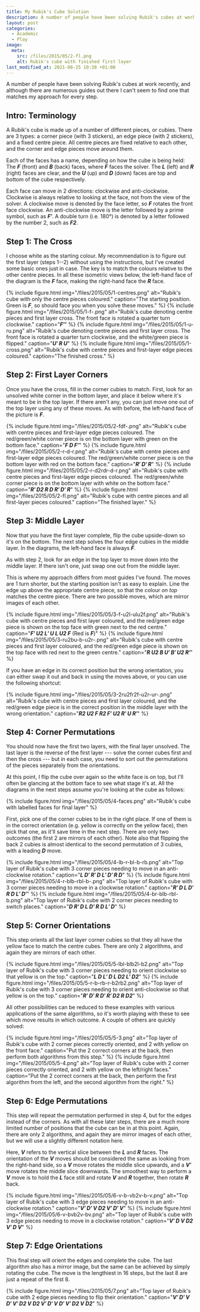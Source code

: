 ```yaml
---
title: My Rubik's Cube Solution
description: A number of people have been solving Rubik's cubes at work recently.
layout: post
categories:
  - Academic
  - Play
image:
  meta:
    src: /files/2015/05/2-fl.png
    alt: Rubik's cube with finished first layer
last_modified_at: 2021-08-25 10:38 +01:00
---
```

A number of people have been solving Rubik's cubes at work recently, and although there are numerous guides out there I can't seem to find one that matches my approach for every step.

## Intro: Terminology

A Rubik's cube is made up of a number of different pieces, or cubies. There are 3 types: a corner piece (with 3 stickers), an edge piece (with 2 stickers), and a fixed centre piece. All centre pieces are fixed relative to each other, and the corner and edge pieces move around them.

Each of the faces has a name, depending on how the cube is being held: The _**F**_ (front) and _**B**_ (back) faces, where _**F**_ faces the solver. The _**L**_ (left) and _**R**_ (right) faces are clear, and the _**U**_ (up) and _**D**_ (down) faces are top and bottom of the cube respectively.

Each face can move in 2 directions: clockwise and anti-clockwise. Clockwise is always relative to looking at the face, not from the view of the solver. A clockwise move is denoted by the face letter, so _**F**_ rotates the front face clockwise. An anti-clockwise move is the letter followed by a prime symbol, such as _**F′**_. A double turn (i.e. 180°) is denoted by a letter followed by the number 2, such as _**F2**_.

## Step 1: The Cross

I choose white as the starting colour. My recommendation is to figure out the first layer (steps 1--2) without using the instructions, but I've created some basic ones just in case. The key is to match the colours relative to the other centre pieces. In all these isometric views below, the left-hand face of the diagram is the _**F**_ face, making the right-hand face the _**R**_ face.

{% include figure.html img="/files/2015/05/1-centres.png" alt="Rubik's cube with only the centre pieces coloured." caption="The starting position. Green is _**F**_, so should face you when you solve these moves." %}
{% include figure.html img="/files/2015/05/1-f-.png" alt="Rubik's cube denoting centre pieces and first layer cross. The front face is rotated a quarter turn clockwise." caption="_**F′**_" %}
{% include figure.html img="/files/2015/05/1-u-ru.png" alt="Rubik's cube denoting centre pieces and first layer cross. The front face is rotated a quarter turn clockwise, and the white/green piece is flipped." caption="_**U′ R U**_" %}
{% include figure.html img="/files/2015/05/1-cross.png" alt="Rubik's cube with centre pieces and first-layer edge pieces coloured." caption="The finished cross." %}

## Step 2: First Layer Corners

Once you have the cross, fill in the corner cubies to match. First, look for an unsolved white corner in the bottom layer, and place it below where it's meant to be in the top layer. If there aren't any, you can just move one out of the top layer using any of these moves. As with before, the left-hand face of the picture is _**F**_.

{% include figure.html img="/files/2015/05/2-fdf-.png" alt="Rubik's cube with centre pieces and first-layer edge pieces coloured. The red/green/white corner piece is on the bottom layer with green on the bottom face." caption="_**F D F′**_" %}
{% include figure.html img="/files/2015/05/2-r-d-r.png" alt="Rubik's cube with centre pieces and first-layer edge pieces coloured. The red/green/white corner piece is on the bottom layer with red on the bottom face." caption="_**R′ D′ R**_" %}
{% include figure.html img="/files/2015/05/2-r-d2rdr-d-r.png" alt="Rubik's cube with centre pieces and first-layer edge pieces coloured. The red/green/white corner piece is on the bottom layer with white on the bottom face." caption="_**R′ D2 R D R′ D′ R**_" %}
{% include figure.html img="/files/2015/05/2-fl.png" alt="Rubik's cube with centre pieces and all first-layer pieces coloured." caption="The finished layer." %}

## Step 3: Middle Layer

Now that you have the first layer complete, flip the cube upside-down so it's on the bottom. The next step solves the four edge cubies in the middle layer. In the diagrams, the left-hand face is always _**F**_.

As with step 2, look for an edge in the top layer to move down into the middle layer. If there isn't one, just swap one out from the middle layer.

This is where my approach differs from most guides I've found. The moves are 1 turn shorter, but the starting position isn't as easy to explain. Line the edge up above the appropriate centre piece, so that the colour _on top_ matches the centre piece. There are two possible moves, which are mirror images of each other.

{% include figure.html img="/files/2015/05/3-f-u2l-ulu2f.png" alt="Rubik's cube with centre pieces and first layer coloured, and the red/green edge piece is shown on the top face with green next to the red centre." caption="_**F′ U2 L′ U L U2 F**_ (Red is _**F**_)" %}
{% include figure.html img="/files/2015/05/3-ru2bu-b-u2r-.png" alt="Rubik's cube with centre pieces and first layer coloured, and the red/green edge piece is shown on the top face with red next to the green centre." caption="_**R U2 B U′ B′ U2 R′**_" %}

If you have an edge in its correct position but the wrong orientation, you can either swap it out and back in using the moves above, or you can use the following shortcut:

{% include figure.html img="/files/2015/05/3-2ru2fr2f-u2r-ur-.png" alt="Rubik's cube with centre pieces and first layer coloured, and the red/green edge piece is in the correct position in the middle layer with the wrong orientation." caption="_**R2 U2 F R2 F′ U2 R′ U R′**_" %}

## Step 4: Corner Permutations

You should now have the first two layers, with the final layer unsolved. The last layer is the reverse of the first layer --- solve the corner cubes first and then the cross --- but in each case, you need to sort out the permutations of the pieces separately from the orientations.

At this point, I flip the cube over again so the white face is on top, but I'll often be glancing at the bottom face to see what stage it's at. All the diagrams in the next steps assume you're looking at the cube as follows:

{% include figure.html img="/files/2015/05/4-faces.png" alt="Rubik's cube with labelled faces for final layer" %}

First, pick one of the corner cubies to be in the right place. If one of them is in the correct orientation (e.g. yellow is correctly on the yellow face), then pick that one, as it'll save time in the next step. There are only two outcomes (the first 2 are mirrors of each other). Note also that flipping the back 2 cubies is almost identical to the second permutation of 3 cubies, with a leading _**D**_ move.

{% include figure.html img="/files/2015/05/4-lb-r-bl-b-rb.png" alt="Top layer of Rubik's cube with 3 corner pieces needing to move in an anti-clockwise rotation." caption="_**L D′ R′ D L′ D′ R D**_" %}
{% include figure.html img="/files/2015/05/4-r-blb-rbl-b-.png" alt="Top layer of Rubik's cube with 3 corner pieces needing to move in a clockwise rotation." caption="_**R′ D L D′ R D L′ D′**_" %}
{% include figure.html img="/files/2015/05/4-br-blb-rbl-b.png" alt="Top layer of Rubik's cube with 2 corner pieces needing to switch places." caption="_**D R′ D L D′ R D L′ D**_" %}

## Step 5: Corner Orientations

This step orients all the last layer corner cubies so that they all have the yellow face to match the centre cubes. There are only 2 algorithms, and again they are mirrors of each other.

{% include figure.html img="/files/2015/05/5-lbl-blb2l-b2.png" alt="Top layer of Rubik's cube with 3 corner pieces needing to orient clockwise so that yellow is on the top." caption="_**L D L′ D L D2 L′ D2**_" %}
{% include figure.html img="/files/2015/05/5-r-b-rb-r-b2rb2.png" alt="Top layer of Rubik's cube with 3 corner pieces needing to orient anti-clockwise so that yellow is on the top." caption="_**R′ D′ R D′ R′ D2 R D2**_" %}

All other possibilities can be reduced to these examples with various applications of the same algorithms, so it's worth playing with these to see which move results in which outcome. A couple of others are quickly solved:

{% include figure.html img="/files/2015/05/5-3.png" alt="Top layer of Rubik's cube with 2 corner pieces correctly oriented, and 2 with yellow on the front face." caption="Put the 2 correct corners at the back, then perform both algorithms from this step." %}
{% include figure.html img="/files/2015/05/5-4.png" alt="Top layer of Rubik's cube with 2 corner pieces correctly oriented, and 2 with yellow on the left/right faces." caption="Put the 2 correct corners at the back, then perform the first algorithm from the left, and the second algorithm from the right." %}

## Step 6: Edge Permutations

This step will repeat the permutation performed in step 4, but for the edges instead of the corners. As with all these later steps, there are a much more limited number of positions that the cube can be in at this point. Again, there are only 2 algorithms, and again they are mirror images of each other, but we will use a slightly different notation here.

Here, _**V**_ refers to the vertical slice between the _**L**_ and _**R**_ faces. The orientation of the _**V**_ moves should be considered the same as looking from the right-hand side, so a _**V**_ move rotates the middle slice upwards, and a _**V′**_ move rotates the middle slice downwards. The smoothest way to perform a _**V**_ move is to hold the _**L**_ face still and rotate _**V**_ and _**R**_ together, then rotate _**R**_ back.

{% include figure.html img="/files/2015/05/6-v-b-vb2v-b-v.png" alt="Top layer of Rubik's cube with 3 edge pieces needing to move in an anti-clockwise rotation." caption="_**V′ D′ V D2 V′ D′ V**_" %}
{% include figure.html img="/files/2015/05/6-v-bvb2v-bv.png" alt="Top layer of Rubik's cube with 3 edge pieces needing to move in a clockwise rotation." caption="_**V′ D V D2 V′ D V**_" %}

## Step 7: Edge Orientations

This final step will orient the edges and complete the cube. The last algorithm also has a mirror image, but the same can be achieved by simply rotating the cube. The move is the lengthiest in 16 steps, but the last 8 are just a repeat of the first 8.

{% include figure.html img="/files/2015/05/7.png" alt="Top layer of Rubik's cube with 2 edge pieces needing to flip their orientation." caption="_**V′ D′ V D′ V′ D2 V D2 V′ D′ V D′ V′ D2 V D2**_" %}
